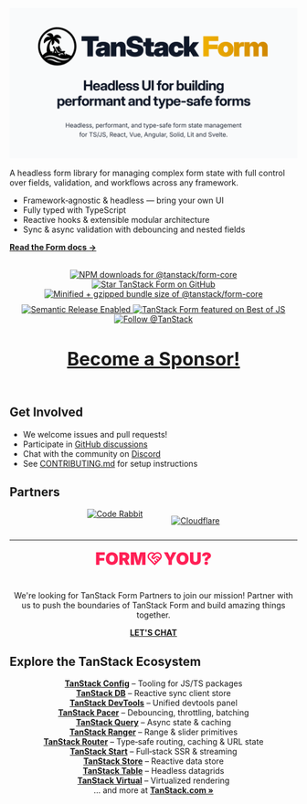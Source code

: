 <img src="https://static.scarf.sh/a.png?x-pxid=be2d8a11-9712-4c1d-9963-580b2d4fb133" alt="" />

<div align="center">
  <img src="./media/header_form.png" alt="Tanstack Form" >
</div>

A headless form library for managing complex form state with full control over fields, validation, and workflows across any framework.

- Framework‑agnostic & headless — bring your own UI
- Fully typed with TypeScript
- Reactive hooks & extensible modular architecture
- Sync & async validation with debouncing and nested fields

<a href="https://tanstack.com/form" style="font-weight:bold">Read the Form docs →</a>

<br />

<div align="center" style="display: flex; gap: 10px; flex-direction: column; justify-content: center;">

<div align="center">
	<a href="https://www.npmjs.com/package/@tanstack/form-core" target="_parent">
    <img alt="NPM downloads for @tanstack/form-core" src="https://img.shields.io/npm/dm/@tanstack/form-core.svg" />
  </a>
	<a href="https://github.com/TanStack/form/" target="_parent">
  <img alt="Star TanStack Form on GitHub" src="https://img.shields.io/github/stars/TanStack/form.svg?style=social&label=Star" />
</a>
	<a href="https://bundlephobia.com/package/@tanstack/form-core@latest" target="_parent">
  <img alt="Minified + gzipped bundle size of @tanstack/form-core" src="https://badgen.net/bundlephobia/minzip/@tanstack/form-core" />
</a>
</div>

<div align="center">
	<a href="#badge">
  <img alt="Semantic Release Enabled" src="https://img.shields.io/badge/%20%20%F0%9F%93%A6%F0%9F%9A%80-semantic--release-e10079.svg">
</a>
	<a href="https://bestofjs.org/projects/tanstack-form">
    <img alt="TanStack Form featured on Best of JS" src="https://img.shields.io/endpoint?url=https://bestofjs-serverless.now.sh/api/project-badge?fullName=TanStack%2Fform%26since=daily" />
  </a>
	<a href="https://twitter.com/tan_stack">
		<img src="https://img.shields.io/twitter/follow/tan_stack.svg?style=social" alt="Follow @TanStack"/>
	</a>
</div>


<div align="center" style="font-size: 2rem; font-weight: bolder;">

  [Become a Sponsor!](https://github.com/sponsors/tannerlinsley/)

</div>
</div>


## Get Involved

- We welcome issues and pull requests!
- Participate in [GitHub discussions](https://github.com/TanStack/<library>/discussions)
- Chat with the community on [Discord](https://discord.com/invite/WrRKjPJ)
- See [CONTRIBUTING.md](./CONTRIBUTING.md) for setup instructions

## Partners

<div style="display: flex; flex-wrap: wrap; gap: 50px; justify-content: center; align-items: center;">
	<a href="https://www.coderabbit.ai/?via=tanstack&dub_id=aCcEEdAOqqutX6OS" style="display: flex; align-items: center; border: none;">
    <img src="https://tanstack.com/assets/coderabbit-light-DVMJ2jHi.svg" height="40" alt="Code Rabbit"/>
  </a>
  <a href="https://www.cloudflare.com?utm_source=tanstack">
     <img src="https://tanstack.com/assets/cloudflare-black-CPufaW0B.svg" height="70" alt="Cloudflare"/>
  </a>
</div>

<hr />

  <div align="center">
    <div style="display: flex; flex-direction: column; max-width: 500px; align-items: center;">
      <span style="display: flex; align-items: center; padding-bottom: 24px; font-size: 30px; color: #ff2056; font-weight: 900; text-transform: uppercase;">
        Form
        <svg stroke="currentColor" fill="none" stroke-width="2" viewBox="0 0 24 24" stroke-linecap="round" stroke-linejoin="round" height="1em" width="1em" xmlns="http://www.w3.org/2000/svg"><path d="M19.5 12.572l-7.5 7.428l-7.5 -7.428a5 5 0 1 1 7.5 -6.566a5 5 0 1 1 7.5 6.572"></path><path d="M12 6l-3.293 3.293a1 1 0 0 0 0 1.414l.543 .543c.69 .69 1.81 .69 2.5 0l1 -1a3.182 3.182 0 0 1 4.5 0l2.25 2.25"></path><path d="M12.5 15.5l2 2"></path><path d="M15 13l2 2"></path></svg>
        You?
      </span>
      <p>
        We're looking for TanStack Form Partners to join our mission! Partner with us to push the boundaries of TanStack Form and build amazing things together.
      </p>
      <a href="mailto:partners@tanstack.com?subject=TanStack TanStack Table Partnership" style="text-transform: uppercase; font-weight: bold;">Let's chat</a>
    </div>  
  </div>

## Explore the TanStack Ecosystem

<div align="center">
	<a href="https://github.com/tanstack/config" style="font-weight: bold;">TanStack Config</a> – Tooling for JS/TS packages
	<br/>
	<a href="https://github.com/tanstack/db" style="font-weight: bold;">TanStack DB</a> – Reactive sync client store
	<br/>
	<a href="https://github.com/tanstack/devtools" style="font-weight: bold;">TanStack DevTools</a> – Unified devtools panel
	<br/>
	<a href="https://github.com/tanstack/pacer" style="font-weight: bold;">TanStack Pacer</a> – Debouncing, throttling, batching
	<br/>
	<a href="https://github.com/tanstack/query" style="font-weight: bold;">TanStack Query</a> – Async state & caching
	<br/>
	<a href="https://github.com/tanstack/ranger" style="font-weight: bold;">TanStack Ranger</a> – Range & slider primitives
	<br/>
	<a href="https://github.com/tanstack/router" style="font-weight: bold;">TanStack Router</a> –  Type‑safe routing, caching & URL state
	<br/>
	<a href="https://github.com/tanstack/router" style="font-weight: bold;">TanStack Start</a> –  Full‑stack SSR & streaming
	<br/>
	<a href="https://github.com/tanstack/store" style="font-weight: bold;">TanStack Store</a> – Reactive data store
	<br/>
	<a href="https://github.com/tanstack/table" style="font-weight: bold;">TanStack Table</a> – Headless datagrids
	<br/>
	<a href="https://github.com/tanstack/virtual" style="font-weight: bold;">TanStack Virtual</a> – Virtualized rendering
	<br/>
  … and more at <a href="https://tanstack.com" style="font-weight: bold;">TanStack.com »</a>
</di
v>

<!-- Use the force, Luke! -->
